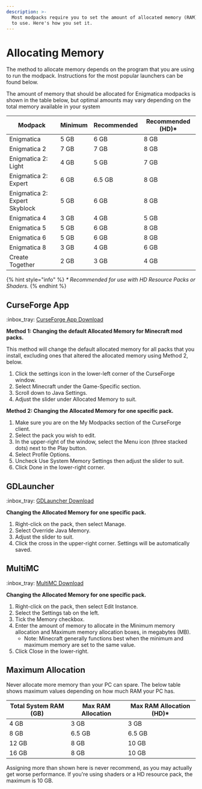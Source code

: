 ```yaml
---
description: >-
  Most modpacks require you to set the amount of allocated memory (RAM) for Java
  to use. Here's how you set it.
---
```


# Allocating Memory

The method to allocate memory depends on the program that you are using to run the modpack. Instructions for the most popular launchers can be found below.

The amount of memory that should be allocated for Enigmatica modpacks is shown in the table below, but optimal amounts may vary depending on the total memory available in your system&#x20;

| Modpack                       | Minimum | Recommended | Recommended (HD)\* |
| ----------------------------- | ------- | ----------- | ------------------ |
| Enigmatica                    | 5 GB    | 6 GB        | 8 GB               |
| Enigmatica 2                  | 7 GB    | 7 GB        | 8 GB               |
| Enigmatica 2: Light           | 4 GB    | 5 GB        | 7 GB               |
| Enigmatica 2: Expert          | 6 GB    | 6.5 GB      | 8 GB               |
| Enigmatica 2: Expert Skyblock | 5 GB    | 6 GB        | 8 GB               |
| Enigmatica 4                  | 3 GB    | 4 GB        | 5 GB               |
| Enigmatica 5                  | 5 GB    | 6 GB        | 8 GB               |
| Enigmatica 6                  | 5 GB    | 6 GB        | 8 GB               |
| Enigmatica 8                  | 3 GB    | 4 GB        | 6 GB               |
| Create Together               | 2 GB    | 3 GB        | 4 GB               |

{% hint style="info" %}
_\* Recommended for use with HD Resource Packs or Shaders._
{% endhint %}

## CurseForge App

:inbox\_tray: [CurseForge App Download](https://curseforge.overwolf.com)

**Method 1: Changing the default Allocated Memory for Minecraft mod packs.**

This method will change the default allocated memory for all packs that you install, excluding ones that altered the allocated memory using Method 2, below.

1. Click the settings icon in the lower-left corner of the CurseForge window.
2. Select Minecraft under the Game-Specific section.
3. Scroll down to Java Settings.
4. Adjust the slider under Allocated Memory to suit.

**Method 2: Changing the Allocated Memory for one specific pack.**

1. Make sure you are on the My Modpacks section of the CurseForge client.
2. Select the pack you wish to edit.
3. In the upper-right of the window, select the Menu icon (three stacked dots) next to the Play button.
4. Select Profile Options.
5. Uncheck Use System Memory Settings then adjust the slider to suit.
6. Click Done in the lower-right corner.

## GDLauncher

:inbox\_tray: [GDLauncher Download](https://gdevs.io/#downloadContainer)

**Changing the Allocated Memory for one specific pack.**

1. Right-click on the pack, then select Manage.
2. Select Override Java Memory.
3. Adjust the slider to suit.
4. Click the cross in the upper-right corner. Settings will be automatically saved.

## MultiMC

:inbox\_tray: [MultiMC Download](https://multimc.org/#Download)

**Changing the Allocated Memory for one specific pack.**

1. Right-click on the pack, then select Edit Instance.
2. Select the Settings tab on the left.
3. Tick the Memory checkbox.
4. Enter the amount of memory to allocate in the Minimum memory allocation and Maximum memory allocation boxes, in megabytes (MB).
   * Note: Minecraft generally functions best when the minimum and maximum memory are set to the same value.
5. Click Close in the lower-right.

## Maximum Allocation

Never allocate more memory than your PC can spare. The below table shows maximum values depending on how much RAM your PC has.

| Total System RAM (GB) | Max RAM Allocation | Max RAM Allocation (HD)\* |
| --------------------- | ------------------ | ------------------------- |
| 4 GB                  | 3 GB               | 3 GB                      |
| 8 GB                  | 6.5 GB             | 6.5 GB                    |
| 12 GB                 | 8 GB               | 10 GB                     |
| 16 GB                 | 8 GB               | 10 GB                     |

Assigning more than shown here is never recommend, as you may actually get worse performance. If you're using shaders or a HD resource pack, the maximum is 10 GB.
